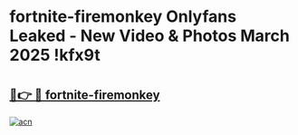 # fortnite-firemonkey Onlyfans Leaked - New Video & Photos March 2025 !kfx9t

# <h2><a href="https://gy4auy.iuczelnia.edu.pl?title=fortnite-firemonkey&ref=kfx9t">🔗👉 🔴 fortnite-firemonkey</a></h2>

[![acn](https://github.com/user-attachments/assets/0f9c940e-d8b0-45ae-aac7-cd30a18b3e1c)](https://gy4auy.iuczelnia.edu.pl?title=fortnite-firemonkey&ref=kfx9t)

